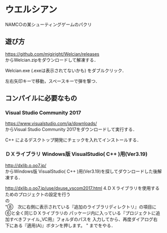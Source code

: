 # ウエルシアン

NAMC○の某シューティングゲームのパクリ

## 遊び方

https://github.com/migiright/Welcian/releases  
からWelcian.zipをダウンロードして解凍する．

Welcian.exe (.exeは表示されてないかも) をダブルクリック．

左右矢印キーで移動，スペースキーで弾を撃つ．

## コンパイルに必要なもの

### Visual Studio Community 2017

https://www.visualstudio.com/ja/downloads/  
からVisual Studio Community 2017をダウンロードして実行する．

C++ によるデスクトップ開発にチェックを入れてインストールする．

### ＤＸライブラリ Windows版 VisualStudio( C++ )用(Ver3.19)

http://dxlib.o.oo7.jp/  
からWindows版 VisualStudio( C++ )用(Ver3.19)を探してダウンロードした後解凍する．

http://dxlib.o.oo7.jp/use/dxuse_vscom2017.html
4.ＤＸライブラリを使用するためのプロジェクトの設定を行う  
の  
"⑧　次に右側に表示されている『追加のライブラリディレクトリ』の項目に⑥と全く同じＤＸライブラリの
パッケージ内に入っている『プロジェクトに追加すべきファイル_VC用』フォルダのパスを
入力してから、再度ダイアログ右下にある『適用(A)』ボタンを押します。  "
までをやる．
